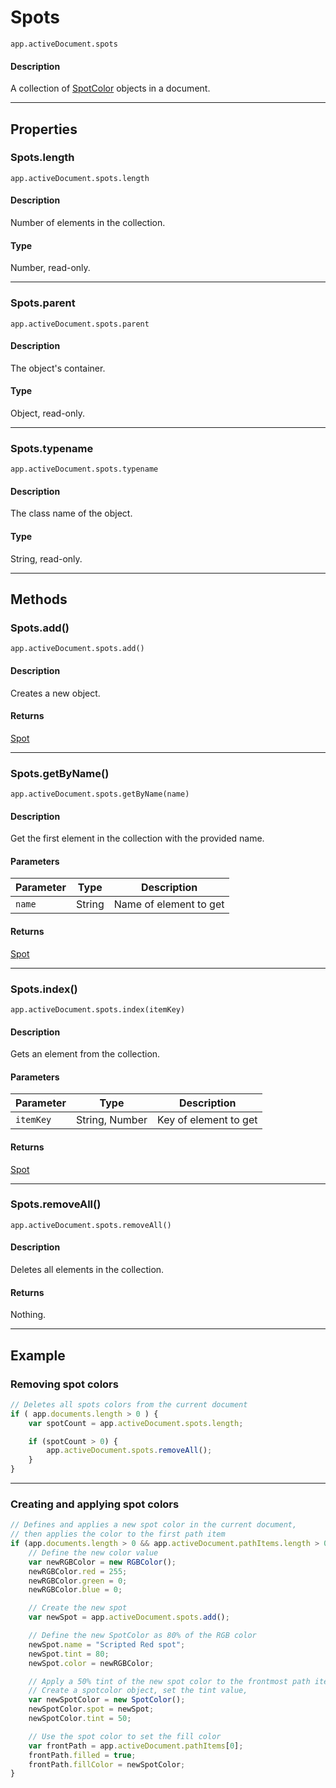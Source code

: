 # Spots

`app.activeDocument.spots`

#### Description

A collection of [SpotColor](./SpotColor.md) objects in a document.

---

## Properties

### Spots.length

`app.activeDocument.spots.length`

#### Description

Number of elements in the collection.

#### Type

Number, read-only.

---

### Spots.parent

`app.activeDocument.spots.parent`

#### Description

The object's container.

#### Type

Object, read-only.

---

### Spots.typename

`app.activeDocument.spots.typename`

#### Description

The class name of the object.

#### Type

String, read-only.

---

## Methods

### Spots.add()

`app.activeDocument.spots.add()`

#### Description

Creates a new object.

#### Returns

[Spot](./Spot.md)

---

### Spots.getByName()

`app.activeDocument.spots.getByName(name)`

#### Description

Get the first element in the collection with the provided name.

#### Parameters

| Parameter   | Type   | Description            |
|-------------|--------|------------------------|
| `name`      | String | Name of element to get |

#### Returns

[Spot](./Spot.md)

---

### Spots.index()

`app.activeDocument.spots.index(itemKey)`

#### Description

Gets an element from the collection.

#### Parameters

| Parameter   | Type           | Description           |
|-------------|----------------|-----------------------|
| `itemKey`   | String, Number | Key of element to get |

#### Returns

[Spot](./Spot.md)

---

### Spots.removeAll()

`app.activeDocument.spots.removeAll()`

#### Description

Deletes all elements in the collection.

#### Returns

Nothing.

---

## Example

### Removing spot colors

```javascript
// Deletes all spots colors from the current document
if ( app.documents.length > 0 ) {
    var spotCount = app.activeDocument.spots.length;

    if (spotCount > 0) {
        app.activeDocument.spots.removeAll();
    }
}
```

---

### Creating and applying spot colors

```javascript
// Defines and applies a new spot color in the current document,
// then applies the color to the first path item
if (app.documents.length > 0 && app.activeDocument.pathItems.length > 0) {
    // Define the new color value
    var newRGBColor = new RGBColor();
    newRGBColor.red = 255;
    newRGBColor.green = 0;
    newRGBColor.blue = 0;

    // Create the new spot
    var newSpot = app.activeDocument.spots.add();

    // Define the new SpotColor as 80% of the RGB color
    newSpot.name = "Scripted Red spot";
    newSpot.tint = 80;
    newSpot.color = newRGBColor;

    // Apply a 50% tint of the new spot color to the frontmost path item.
    // Create a spotcolor object, set the tint value,
    var newSpotColor = new SpotColor();
    newSpotColor.spot = newSpot;
    newSpotColor.tint = 50;

    // Use the spot color to set the fill color
    var frontPath = app.activeDocument.pathItems[0];
    frontPath.filled = true;
    frontPath.fillColor = newSpotColor;
}
```
